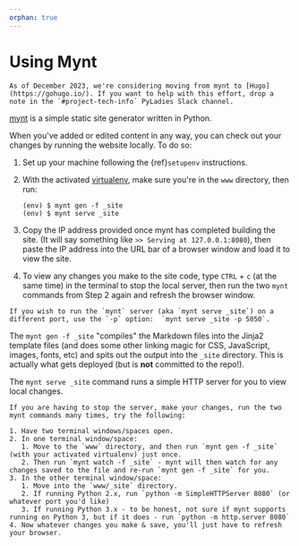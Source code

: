 ```yaml
---
orphan: true
---
```


# Using Mynt

```{attention}
As of December 2023, we're considering moving from mynt to [Hugo](https://gohugo.io/). If you want to help with this effort, drop a note in the `#project-tech-info` PyLadies Slack channel.
```

[mynt] is a simple static site generator written in Python.

When you've added or edited content in any way, you can check out your changes by running the website locally.  To do so:

1. Set up your machine following the {ref}`setupenv` instructions.

2. With the activated [virtualenv], make sure you're in the `www` directory, then run:

   ```console
   (env) $ mynt gen -f _site
   (env) $ mynt serve _site
   ```

3. Copy the IP address provided once mynt has completed building the site. (It will say something like `>> Serving at 127.0.0.1:8080`), then paste the IP address into the URL bar of a browser window and load it to view the site.

4. To view any changes you make to the site code, type `CTRL` + `c` (at the same time) in the terminal to stop the local server, then run the two `mynt` commands from Step 2 again and refresh the browser window.

```{tip}
If you wish to run the `mynt` server (aka `mynt serve _site`) on a different port, use the `-p` option:  `mynt serve _site -p 5050`.
```

The `mynt gen -f _site` "compiles" the Markdown files into the Jinja2 template files (and does some other linking magic for CSS, JavaScript, images, fonts, etc) and spits out the output into the `_site` directory.  This is actually what gets deployed (but is **not** committed to the repo!).

The `mynt serve _site` command runs a simple HTTP server for you to view local changes.

```{tip}
If you are having to stop the server, make your changes, run the two mynt commands many times, try the following:

1. Have two terminal windows/spaces open.
2. In one terminal window/space:
   1. Move to the `www` directory, and then run `mynt gen -f _site` (with your activated virtualenv) just once.
   2. Then run `mynt watch -f _site` - mynt will then watch for any changes saved to the file and re-run `mynt gen -f _site` for you.
3. In the other terminal window/space:
   1. Move into the `www/_site` directory.
   2. If running Python 2.x, run `python -m SimpleHTTPServer 8080` (or whatever port you'd like)
   3. If running Python 3.x - to be honest, not sure if mynt supports running on Python 3, but if it does - run `python -m http.server 8080`
4. Now whatever changes you make & save, you'll just have to refresh your browser.
```

[mynt]: http://mynt.uhnomoli.com/
[pyladies/pyladies]: https://github.com/pyladies/pyladies
[virtualenv]: http://simononsoftware.com/virtualenv-tutorial/

